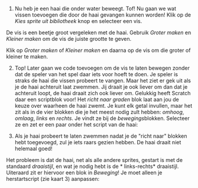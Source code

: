 1. Nu heb je een haai die onder water beweegt. Tof! Nu gaan we wat vissen toevoegen die door de haai gevangen
kunnen worden!
Klik op de *Kies sprite uit bibliotheek* knop en selecteer een vis.

De vis is een beetje groot vergeleken met de haai. Gebruik *Groter maken* en *Kleiner maken* om de vis de juiste
grootte te geven.

Klik op *Groter maken* of *Kleiner maken* en daarna op de vis om die groter of kleiner te maken.

2. Top! Later gaan we code toevoegen om de vis te laten bewegen zonder dat de speler van het spel daar iets voor
hoeft te doen. Je speler is straks de haai die vissen probeert te vangen.
Maar het ziet er gek uit als je de haai achteruit laat zwemmen. Jij draait je ook liever om dan dat je achteruit
loopt, de haai draait zich ook liever om. Gelukkig heeft Scratch daar een scriptblok voor!
Het *richt naar graden* blok laat aan jou de keuze over waarheen de haai zwemt. Je kunt elk getal invullen, maar
het zit als in de vier blokken die je het meest nodig zult hebben: *omhoog*, *omlaag*, *links* en *rechts*. Je vindt
ze bij de *bewegings*blokken. Selecteer ze en zet er een paar onder het script van de haai:

3. Als je haai probeert te laten zwemmen nadat je de "richt naar" blokken hebt toegevoegd, zul je iets raars gezien
hebben. De haai draait niet helemaal goed!

Het probleem is dat de haai, net als alle andere sprites, gestart is met de standaard *draaistijl*, en wat je nodig
hebt is de * links-rechts* draaistijl.
Uiteraard zit er hiervoor een blok in *Beweging*! Je moet alleen je herstartscript (zie kaart 3) aanpassen:
